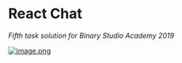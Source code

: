 # React Chat

_Fifth task solution for Binary Studio Academy 2019_

[![image.png](https://i.postimg.cc/13NZPypn/image.png)](https://postimg.cc/jDK1403t)
